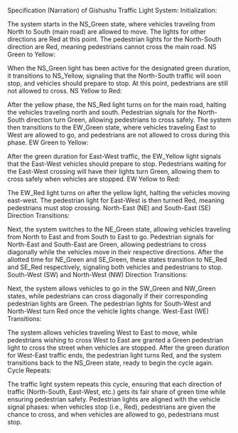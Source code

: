 Specification (Narration) of Gishushu Traffic Light System:
Initialization:

The system starts in the NS_Green state, where vehicles traveling from North to South (main road) are allowed to move. The lights for other directions are Red at this point.
The pedestrian lights for the North-South direction are Red, meaning pedestrians cannot cross the main road.
NS Green to Yellow:

When the NS_Green light has been active for the designated green duration, it transitions to NS_Yellow, signaling that the North-South traffic will soon stop, and vehicles should prepare to stop.
At this point, pedestrians are still not allowed to cross.
NS Yellow to Red:

After the yellow phase, the NS_Red light turns on for the main road, halting the vehicles traveling north and south.
Pedestrian signals for the North-South direction turn Green, allowing pedestrians to cross safely.
The system then transitions to the EW_Green state, where vehicles traveling East to West are allowed to go, and pedestrians are not allowed to cross during this phase.
EW Green to Yellow:

After the green duration for East-West traffic, the EW_Yellow light signals that the East-West vehicles should prepare to stop.
Pedestrians waiting for the East-West crossing will have their lights turn Green, allowing them to cross safely when vehicles are stopped.
EW Yellow to Red:

The EW_Red light turns on after the yellow light, halting the vehicles moving east-west.
The pedestrian light for East-West is then turned Red, meaning pedestrians must stop crossing.
North-East (NE) and South-East (SE) Direction Transitions:

Next, the system switches to the NE_Green state, allowing vehicles traveling from North to East and from South to East to go.
Pedestrian signals for North-East and South-East are Green, allowing pedestrians to cross diagonally while the vehicles move in their respective directions.
After the allotted time for NE_Green and SE_Green, these states transition to NE_Red and SE_Red respectively, signaling both vehicles and pedestrians to stop.
South-West (SW) and North-West (NW) Direction Transitions:

Next, the system allows vehicles to go in the SW_Green and NW_Green states, while pedestrians can cross diagonally if their corresponding pedestrian lights are Green.
The pedestrian lights for South-West and North-West turn Red once the vehicle lights change.
West-East (WE) Transitions:

The system allows vehicles traveling West to East to move, while pedestrians wishing to cross West to East are granted a Green pedestrian light to cross the street when vehicles are stopped.
After the green duration for West-East traffic ends, the pedestrian light turns Red, and the system transitions back to the NS_Green state, ready to begin the cycle again.
Cycle Repeats:

The traffic light system repeats this cycle, ensuring that each direction of traffic (North-South, East-West, etc.) gets its fair share of green time while ensuring pedestrian safety.
Pedestrian lights are aligned with the vehicle signal phases: when vehicles stop (i.e., Red), pedestrians are given the chance to cross, and when vehicles are allowed to go, pedestrians must stop.
